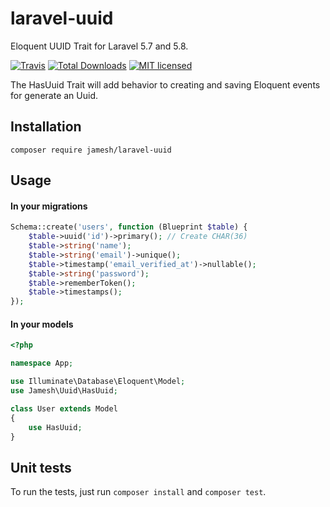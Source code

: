 # laravel-uuid
Eloquent UUID Trait for Laravel 5.7 and 5.8.

[![Travis](https://img.shields.io/travis/JamesHemery/laravel-uuid.svg?style=for-the-badge)](https://travis-ci.org/JamesHemery/laravel-uuid)
[![Total Downloads](https://img.shields.io/packagist/dt/jamesh/laravel-uuid.svg?style=for-the-badge)](https://packagist.org/packages/jamesh/laravel-uuid)
[![MIT licensed](https://img.shields.io/badge/license-MIT-blue.svg?style=for-the-badge)](https://raw.githubusercontent.com/JamesHemery/laravel-uuid/master/LICENSE)

The HasUuid Trait will add behavior to creating and saving Eloquent events for generate an Uuid.

## Installation

	composer require jamesh/laravel-uuid

## Usage

#### In your migrations

```php
Schema::create('users', function (Blueprint $table) {
    $table->uuid('id')->primary(); // Create CHAR(36)
    $table->string('name');
    $table->string('email')->unique();
    $table->timestamp('email_verified_at')->nullable();
    $table->string('password');
    $table->rememberToken();
    $table->timestamps();
});
```

#### In your models

```php
<?php

namespace App;

use Illuminate\Database\Eloquent\Model;
use Jamesh\Uuid\HasUuid;

class User extends Model
{
    use HasUuid;
}
```

## Unit tests

To run the tests, just run `composer install` and `composer test`.
